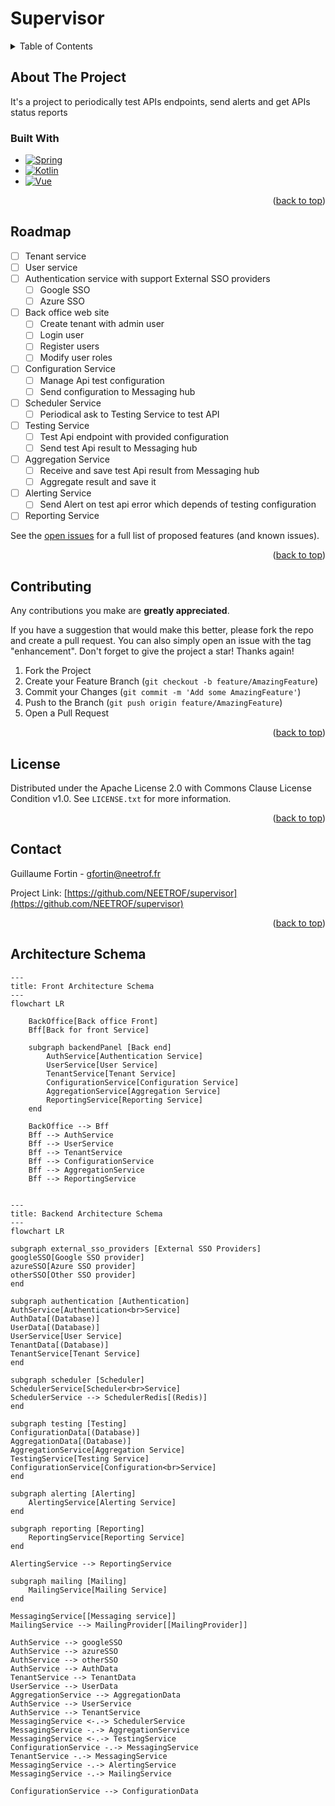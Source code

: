 <a name="readme-top"></a>

# Supervisor

<!-- TABLE OF CONTENTS -->
<details>
  <summary>Table of Contents</summary>
  <ol>
    <li>
      <a href="#about-the-project">About The Project</a>
      <ul>
        <li><a href="#built-with">Built With</a></li>
      </ul>
    </li>
    <li><a href="#roadmap">Roadmap</a></li>
    <li><a href="#contributing">Contributing</a></li>
    <li><a href="#license">License</a></li>
    <li><a href="#contact">Contact</a></li>
  </ol>
</details>

<!-- ABOUT THE PROJECT -->
## About The Project

It's a project to periodically test APIs endpoints, send alerts and get APIs status reports

### Built With

* [![Spring][Spring]][Spring-url]
* [![Kotlin][Kotlin]][Kotlin-url]
* [![Vue][Vue.js]][Vue-url]

<p align="right">(<a href="#readme-top">back to top</a>)</p>


<!-- ROADMAP -->
## Roadmap

- [ ] Tenant service
- [ ] User service
- [ ] Authentication service with support External SSO providers
    - [ ] Google SSO
    - [ ] Azure SSO
- [ ] Back office web site
    - [ ] Create tenant with admin user
    - [ ] Login user
    - [ ] Register users
    - [ ] Modify user roles
- [ ] Configuration Service
    - [ ] Manage Api test configuration
    - [ ] Send configuration to Messaging hub
- [ ] Scheduler Service
    - [ ] Periodical ask to Testing Service to test API
- [ ] Testing Service
    - [ ] Test Api endpoint with provided configuration
    - [ ] Send test Api result to Messaging hub
- [ ] Aggregation Service
    - [ ] Receive and save test Api result from Messaging hub
    - [ ] Aggregate result and save it
- [ ] Alerting Service
    - [ ] Send Alert on test api error which depends of testing configuration
- [ ] Reporting Service

See the [open issues](https://github.com/github_username/repo_name/issues) for a full list of proposed features (and known issues).

<p align="right">(<a href="#readme-top">back to top</a>)</p>



<!-- CONTRIBUTING -->
## Contributing

Any contributions you make are **greatly appreciated**.

If you have a suggestion that would make this better, please fork the repo and create a pull request. You can also simply open an issue with the tag "enhancement".
Don't forget to give the project a star! Thanks again!

1. Fork the Project
2. Create your Feature Branch (`git checkout -b feature/AmazingFeature`)
3. Commit your Changes (`git commit -m 'Add some AmazingFeature'`)
4. Push to the Branch (`git push origin feature/AmazingFeature`)
5. Open a Pull Request

<p align="right">(<a href="#readme-top">back to top</a>)</p>



<!-- LICENSE -->
## License

Distributed under the Apache License 2.0 with Commons Clause License Condition v1.0. See `LICENSE.txt` for more information.

<p align="right">(<a href="#readme-top">back to top</a>)</p>



<!-- CONTACT -->
## Contact

Guillaume Fortin - gfortin@neetrof.fr

Project Link: [https://github.com/NEETROF/supervisor](https://github.com/NEETROF/supervisor)

<p align="right">(<a href="#readme-top">back to top</a>)</p>

<!-- MARKDOWN LINKS & IMAGES -->
<!-- https://www.markdownguide.org/basic-syntax/#reference-style-links -->
[Vue.js]: https://img.shields.io/badge/Vue.js-35495E?style=for-the-badge&logo=vuedotjs&logoColor=4FC08D
[Vue-url]: https://vuejs.org/
[Kotlin]: https://img.shields.io/badge/kotlin-%237F52FF.svg?style=for-the-badge&logo=kotlin&logoColor=white
[Kotlin-url]: https://kotlinlang.org/
[Spring]: https://img.shields.io/badge/spring-%236DB33F.svg?style=for-the-badge&logo=spring&logoColor=white
[Spring-url]: https://spring.io/


## Architecture Schema

```mermaid
---
title: Front Architecture Schema
---
flowchart LR

    BackOffice[Back office Front]
    Bff[Back for front Service]
    
    subgraph backendPanel [Back end]
        AuthService[Authentication Service]
        UserService[User Service]
        TenantService[Tenant Service]
        ConfigurationService[Configuration Service]
        AggregationService[Aggregation Service]
        ReportingService[Reporting Service]
    end
    
    BackOffice --> Bff
    Bff --> AuthService
    Bff --> UserService
    Bff --> TenantService
    Bff --> ConfigurationService
    Bff --> AggregationService
    Bff --> ReportingService
    
```



```mermaid
---
title: Backend Architecture Schema
---
flowchart LR

subgraph external_sso_providers [External SSO Providers]
googleSSO[Google SSO provider]
azureSSO[Azure SSO provider]
otherSSO[Other SSO provider]
end

subgraph authentication [Authentication]
AuthService[Authentication<br>Service]
AuthData[(Database)]
UserData[(Database)]
UserService[User Service]
TenantData[(Database)]
TenantService[Tenant Service]
end

subgraph scheduler [Scheduler]
SchedulerService[Scheduler<br>Service]
SchedulerService --> SchedulerRedis[(Redis)]
end

subgraph testing [Testing]
ConfigurationData[(Database)]
AggregationData[(Database)]
AggregationService[Aggregation Service]
TestingService[Testing Service]
ConfigurationService[Configuration<br>Service]
end

subgraph alerting [Alerting]
    AlertingService[Alerting Service]
end

subgraph reporting [Reporting]
    ReportingService[Reporting Service]
end

AlertingService --> ReportingService

subgraph mailing [Mailing]
    MailingService[Mailing Service]
end

MessagingService[[Messaging service]]
MailingService --> MailingProvider[[MailingProvider]]

AuthService --> googleSSO
AuthService --> azureSSO
AuthService --> otherSSO
AuthService --> AuthData
TenantService --> TenantData
UserService --> UserData
AggregationService --> AggregationData
AuthService --> UserService
AuthService --> TenantService
MessagingService <-.-> SchedulerService
MessagingService -.-> AggregationService
MessagingService <-.-> TestingService
ConfigurationService -.-> MessagingService
TenantService -.-> MessagingService
MessagingService -.-> AlertingService
MessagingService -.-> MailingService

ConfigurationService --> ConfigurationData


```

